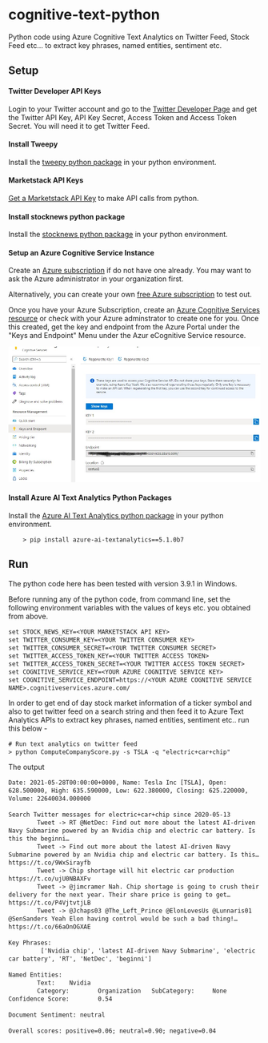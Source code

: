 # cognitive-text-python
Python code using Azure Cognitive Text Analytics on Twitter Feed, Stock Feed etc...
to extract key phrases, named entities, sentiment etc.

## Setup ##

#### Twitter Developer API Keys ###

Login to your Twitter account and go to the [Twitter Developer Page][twitter_api_keys] and get the Twitter API Key, API Key Secret, Access Token and Access Token Secret. You will need it to get Twitter Feed.  

#### Install Tweepy ####

Install the [tweepy python package][tweepy_pkg] in your python environment.

#### Marketstack API Keys ####

[Get a Marketstack API Key][marketstack_api_keys] to make API calls from python.

#### Install stocknews python package ####

Install the [stocknews python package][stocknews] in your python environment.

#### Setup an Azure Cognitive Service Instance ####

Create an [Azure subscription][azure] if do not have one already. You may want to ask the Azure administrator in your organization first.

Alternatively, you can create your own [free Azure subscription][azure_free] to test out.

Once you have your Azure Subscription, create an [Azure Cognitive Services resource][azure_cog] or check with your Azure adminstrator to create one for you. Once this created, get the key and endpoint from the Azure Portal under the "Keys and Endpoint" Menu under the Azur eCognitive Service resource.

![Azure Cognitive Service Page in Azure Portal](/images/azure_cog_properties.jpg)

#### Install Azure AI Text Analytics Python Packages ####

Install the [Azure AI Text Analytics python package][azure_text_analytics] in your python environment.

        > pip install azure-ai-textanalytics==5.1.0b7

## Run ##

The python code here has been tested with version 3.9.1 in Windows.

Before running any of the python code, from command line, set the following environment variables with the values of keys etc. you obtained from above.
```
set STOCK_NEWS_KEY=<YOUR MARKETSTACK API KEY>
set TWITTER_CONSUMER_KEY=<YOUR TWITTER CONSUMER KEY>
set TWITTER_CONSUMER_SECRET=<YOUR TWITTER CONSUMER SECRET>
set TWITTER_ACCESS_TOKEN_KEY=<YOUR TWITTER ACCESS TOKEN>
set TWITTER_ACCESS_TOKEN_SECRET=<YOUR TWITTER ACCESS TOKEN SECRET>
set COGNITIVE_SERVICE_KEY=<YOUR AZURE COGNITIVE SERVICE KEY>
set COGNITIVE_SERVICE_ENDPOINT=https://<YOUR AZURE COGNITIVE SERVICE NAME>.cognitiveservices.azure.com/
```

In order to get end of day stock market information of a ticker symbol and also to get twitter feed on a search string and then feed it to Azure Text Analytics APIs to extract key phrases, named entities, sentiment etc.. run this below -

	# Run text analytics on twitter feed
	> python ComputeCompanyScore.py -s TSLA -q "electric+car+chip" 

The output 
```
Date: 2021-05-28T00:00:00+0000, Name: Tesla Inc [TSLA], Open: 628.500000, High: 635.590000, Low: 622.380000, Closing: 625.220000, Volume: 22640034.000000

Search Twitter messages for electric+car+chip since 2020-05-13
        Tweet -> RT @NetDec: Find out more about the latest AI-driven Navy Submarine powered by an Nvidia chip and electric car battery. Is this the beginni…
        Tweet -> Find out more about the latest AI-driven Navy Submarine powered by an Nvidia chip and electric car battery. Is this… https://t.co/9WxSirayfb
        Tweet -> Chip shortage will hit electric car production https://t.co/ujU0NBAXFv
        Tweet -> @jimcramer Nah. Chip shortage is going to crush their delivery for the next year. Their share price is going to get… https://t.co/P4VjtvtjLB
        Tweet -> @Jchaps03 @The_Left_Prince @ElonLovesUs @Lunnaris01 @SenSanders Yeah Elon having control would be such a bad thing!… https://t.co/66aOnOGXAE

Key Phrases:
         ['Nvidia chip', 'latest AI-driven Navy Submarine', 'electric car battery', 'RT', 'NetDec', 'beginni']

Named Entities:
        Text:    Nvidia
        Category:        Organization   SubCategory:     None   Confidence Score:        0.54

Document Sentiment: neutral

Overall scores: positive=0.06; neutral=0.90; negative=0.04

```
[azure_text_analytics]: <https://docs.microsoft.com/en-us/azure/cognitive-services/text-analytics/quickstarts/client-libraries-rest-api?tabs=version-3-1&pivots=programming-language-python>
[azure_cog]: <https://docs.microsoft.com/en-us/azure/cognitive-services/cognitive-services-apis-create-account?tabs=multiservice%2Cwindows>
[azure_free]: <https://azure.microsoft.com/en-us/free/>
[azure]: <https://docs.microsoft.com/en-us/azure/cost-management-billing/manage/create-subscription#create-a-subscription-in-the-azure-portal>
[stocknews]: <https://pypi.org/project/stocknews/>
[marketstack_api_keys]: <https://marketstack.com/signup>
[tweepy_pkg]: <https://docs.tweepy.org/en/latest/install.html>
[twitter_api_keys]: <https://developer.twitter.com/en/docs/twitter-api/getting-started/getting-access-to-the-twitter-api>

